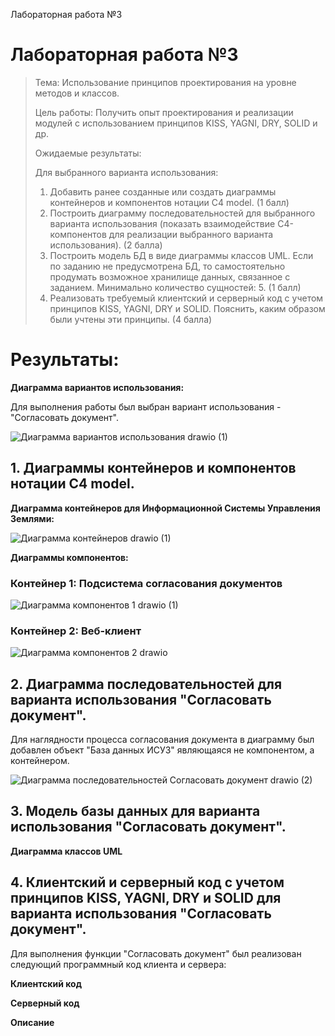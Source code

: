 Лабораторная работа №3
# Лабораторная работа №3

> Тема:  Использование принципов проектирования на уровне методов и классов.
> 
> Цель работы: Получить опыт проектирования и реализации модулей с использованием принципов KISS, YAGNI, DRY, SOLID и др.
> 
> Ожидаемые результаты:
> 
> Для выбранного варианта использования:
> 
> 1. Добавить ранее созданные или создать диаграммы контейнеров и компонентов нотации C4 model. (1 балл)
> 2. Построить диаграмму последовательностей для выбранного варианта использования (показать взаимодействие C4-компонентов для реализации выбранного варианта использования). (2 балла)
> 3. Построить модель БД в виде диаграммы классов UML. Если по заданию не предусмотрена БД, то самостоятельно продумать возможное хранилище данных, связанное с заданием. Минимально количество сущностей: 5. (1 балл)
> 4. Реализовать требуемый клиентский и серверный код с учетом принципов KISS, YAGNI, DRY и SOLID. Пояснить, каким образом были учтены эти принципы. (4  балла)

# Результаты:
**Диаграмма вариантов использования:**

Для выполнения работы был выбран вариант использования - "Согласовать документ".

![Диаграмма вариантов использования drawio (1)](https://github.com/user-attachments/assets/d63e0c6e-1c26-4535-817b-ca284dffe55d)

## 1.  Диаграммы контейнеров и компонентов нотации C4 model. 

**Диаграмма контейнеров для Информационной Системы Управления Землями:**

![Диаграмма контейнеров drawio (1)](https://github.com/user-attachments/assets/85b9f373-7445-419f-ae4b-03117b65c754)

**Диаграммы компонентов:**

### Контейнер 1: Подсистема согласования документов

![Диаграмма компонентов 1 drawio (1)](https://github.com/user-attachments/assets/18c922a9-9b5e-4558-b43e-446f9edca042)

### Контейнер 2: Веб-клиент

![Диаграмма компонентов 2 drawio](https://github.com/user-attachments/assets/793729ba-2864-4d71-bf35-8c310ab2369a)

## 2.  Диаграмма последовательностей для варианта использования "Согласовать документ".
Для наглядности процесса согласования документа в диаграмму был добавлен объект "База данных ИСУЗ" являющаяся не компонентом, а контейнером.

![Диаграмма последовательностей _Согласовать документ_ drawio (2)](https://github.com/user-attachments/assets/0fb22b62-8e2e-4724-8752-fca076643fad)

## 3.  Модель базы данных для варианта использования "Согласовать документ".
**Диаграмма классов UML**
## 4.  Клиентский и серверный код с учетом принципов KISS, YAGNI, DRY и SOLID для варианта использования "Согласовать документ". 
Для выполнения функции "Согласовать документ" был реализован следующий программный код клиента и сервера:

**Клиентский код**

**Серверный код**

**Описание**

